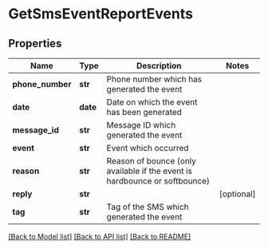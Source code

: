 # GetSmsEventReportEvents

## Properties
Name | Type | Description | Notes
------------ | ------------- | ------------- | -------------
**phone_number** | **str** | Phone number which has generated the event | 
**date** | **date** | Date on which the event has been generated | 
**message_id** | **str** | Message ID which generated the event | 
**event** | **str** | Event which occurred | 
**reason** | **str** | Reason of bounce (only available if the event is hardbounce or softbounce) | 
**reply** | **str** |  | [optional] 
**tag** | **str** | Tag of the SMS which generated the event | 

[[Back to Model list]](../README.md#documentation-for-models) [[Back to API list]](../README.md#documentation-for-api-endpoints) [[Back to README]](../README.md)


